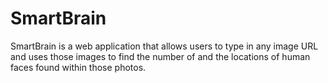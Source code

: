 # SmartBrain 
SmartBrain is a web application that allows users to type in any image URL and uses those images to find the number of and the locations of human faces found within those photos.
